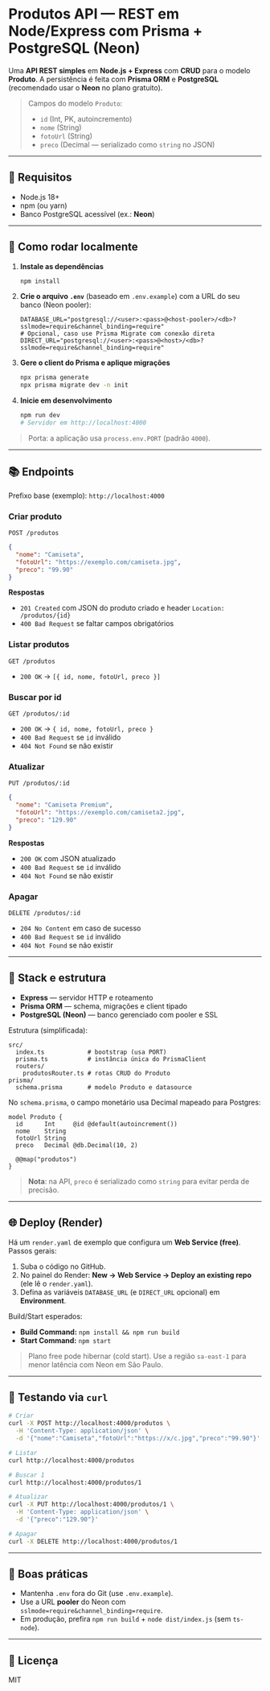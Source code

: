 # Produtos API — REST em Node/Express com Prisma + PostgreSQL (Neon)

Uma **API REST simples** em **Node.js + Express** com **CRUD** para o modelo **Produto**. A persistência é feita com **Prisma ORM** e **PostgreSQL** (recomendado usar o **Neon** no plano gratuito).

> Campos do modelo `Produto`:
>
> - `id` (Int, PK, autoincremento)
> - `nome` (String)
> - `fotoUrl` (String)
> - `preco` (Decimal — serializado como `string` no JSON)

---

## 🔧 Requisitos
- Node.js 18+
- npm (ou yarn)
- Banco PostgreSQL acessível (ex.: **Neon**)

---

## 🚀 Como rodar localmente

1. **Instale as dependências**
   ```bash
   npm install
   ```

2. **Crie o arquivo `.env`** (baseado em `.env.example`) com a URL do seu banco (Neon pooler):
   ```env
   DATABASE_URL="postgresql://<user>:<pass>@<host-pooler>/<db>?sslmode=require&channel_binding=require"
   # Opcional, caso use Prisma Migrate com conexão direta
   DIRECT_URL="postgresql://<user>:<pass>@<host>/<db>?sslmode=require&channel_binding=require"
   ```

3. **Gere o client do Prisma e aplique migrações**
   ```bash
   npx prisma generate
   npx prisma migrate dev -n init
   ```

4. **Inicie em desenvolvimento**
   ```bash
   npm run dev
   # Servidor em http://localhost:4000
   ```

> Porta: a aplicação usa `process.env.PORT` (padrão `4000`).

---

## 📚 Endpoints
Prefixo base (exemplo): `http://localhost:4000`

### Criar produto
`POST /produtos`
```json
{
  "nome": "Camiseta",
  "fotoUrl": "https://exemplo.com/camiseta.jpg",
  "preco": "99.90"
}
```
**Respostas**
- `201 Created` com JSON do produto criado e header `Location: /produtos/{id}`
- `400 Bad Request` se faltar campos obrigatórios

### Listar produtos
`GET /produtos`
- `200 OK` → `[{ id, nome, fotoUrl, preco }]`

### Buscar por id
`GET /produtos/:id`
- `200 OK` → `{ id, nome, fotoUrl, preco }`
- `400 Bad Request` se `id` inválido
- `404 Not Found` se não existir

### Atualizar
`PUT /produtos/:id`
```json
{
  "nome": "Camiseta Premium",
  "fotoUrl": "https://exemplo.com/camiseta2.jpg",
  "preco": "129.90"
}
```
**Respostas**
- `200 OK` com JSON atualizado
- `400 Bad Request` se `id` inválido
- `404 Not Found` se não existir

### Apagar
`DELETE /produtos/:id`
- `204 No Content` em caso de sucesso
- `400 Bad Request` se `id` inválido
- `404 Not Found` se não existir

---

## 🧩 Stack e estrutura
- **Express** — servidor HTTP e roteamento
- **Prisma ORM** — schema, migrações e client tipado
- **PostgreSQL (Neon)** — banco gerenciado com pooler e SSL

Estrutura (simplificada):
```
src/
  index.ts            # bootstrap (usa PORT)
  prisma.ts           # instância única do PrismaClient
  routers/
    produtosRouter.ts # rotas CRUD do Produto
prisma/
  schema.prisma       # modelo Produto e datasource
```

No `schema.prisma`, o campo monetário usa Decimal mapeado para Postgres:
```prisma
model Produto {
  id      Int     @id @default(autoincrement())
  nome    String
  fotoUrl String
  preco   Decimal @db.Decimal(10, 2)

  @@map("produtos")
}
```

> **Nota**: na API, `preco` é serializado como `string` para evitar perda de precisão.

---

## 🌐 Deploy (Render)

Há um `render.yaml` de exemplo que configura um **Web Service (free)**. Passos gerais:
1. Suba o código no GitHub.
2. No painel do Render: **New → Web Service → Deploy an existing repo** (ele lê o `render.yaml`).
3. Defina as variáveis `DATABASE_URL` (e `DIRECT_URL` opcional) em **Environment**.

Build/Start esperados:
- **Build Command:** `npm install && npm run build`
- **Start Command:** `npm start`

> Plano free pode hibernar (cold start). Use a região `sa-east-1` para menor latência com Neon em São Paulo.

---

## 🧪 Testando via `curl`

```bash
# Criar
curl -X POST http://localhost:4000/produtos \
  -H 'Content-Type: application/json' \
  -d '{"nome":"Camiseta","fotoUrl":"https://x/c.jpg","preco":"99.90"}'

# Listar
curl http://localhost:4000/produtos

# Buscar 1
curl http://localhost:4000/produtos/1

# Atualizar
curl -X PUT http://localhost:4000/produtos/1 \
  -H 'Content-Type: application/json' \
  -d '{"preco":"129.90"}'

# Apagar
curl -X DELETE http://localhost:4000/produtos/1
```

---

## 🔐 Boas práticas
- Mantenha `.env` fora do Git (use `.env.example`).
- Use a URL **pooler** do Neon com `sslmode=require&channel_binding=require`.
- Em produção, prefira `npm run build` + `node dist/index.js` (sem `ts-node`).

---

## 📄 Licença
MIT